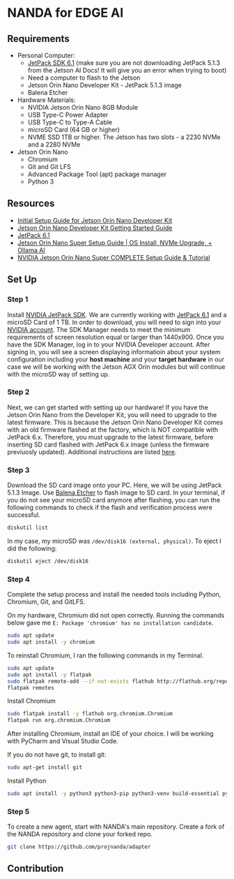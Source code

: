 # NANDA for EDGE AI 

## Requirements
* Personal Computer:
  * [JetPack SDK 6.1](https://developer.nvidia.com/embedded/jetpack-sdk-61) (make sure you are not downloading JetPack 5.1.3 from the Jetson AI Docs! It will give you an error when trying to boot)
  * Need a computer to flash to the Jetson
  * Jetson Orin Nano Developer Kit - JetPack 5.1.3 image
  * Balena Etcher
* Hardware Materials:
  * NVIDIA Jetson Orin Nano 8GB Module
  * USB Type-C Power Adapter
  * USB Type-C to Type-A Cable
  * microSD Card (64 GB or higher)
  * NVME SSD 1TB or higher. The Jetson has two slots - a 2230 NVMe and a 2280 NVMe
* Jetson Orin Nano
  * Chromium
  * Git and Git LFS
  * Advanced Package Tool (apt) package manager
  * Python 3

## Resources
* [Initial Setup Guide for Jetson Orin Nano Developer Kit](https://www.jetson-ai-lab.com/initial_setup_jon.html#__tabbed_6_1)
* [Jetson Orin Nano Developer Kit Getting Started Guide](https://developer.nvidia.com/embedded/learn/get-started-jetson-orin-nano-devkit)
* [JetPack 6.1](https://developer.nvidia.com/embedded/jetpack-sdk-61)
* [Jetson Orin Nano Super Setup Guide | OS Install, NVMe Upgrade, + Ollama AI](https://www.youtube.com/watch?v=NksYHoLcPKs)
* [NVIDIA Jetson Orin Nano Super COMPLETE Setup Guide & Tutorial](https://www.youtube.com/watch?v=-PjMC0gyH9s)
## Set Up
### Step 1
Install [NVIDIA JetPack SDK](https://developer.nvidia.com/embedded/jetpack). We are currently working with [JetPack 6.1](https://developer.nvidia.com/embedded/jetpack-sdk-61) and a microSD Card of 1 TB. In order to download, you will need to sign into your [NVIDIA account](https://developer.nvidia.com/account). The SDK Manager needs to meet the minimum requirements of screen resolution equal or larger than 1440x900. Once you have the SDK Manager, log in to your NVIDIA Developer account. After signing in, you will see a screen displaying informatioin about your system configuration including your **host machine** and your **target hardware** in our case we will be working with the Jetson AGX Orin modules but will continue with the microSD way of setting up. 

### Step 2
Next, we can get started with setting up our hardware! If you have the Jetson Orin Nano from the Developer Kit, you will need to upgrade to the latest firmware. This is because the Jetson Orin Nano Developer Kit comes with an old firmware flashed at the factory, which is NOT compatible with JetPack 6.x.
Therefore, you must upgrade to the latest firmware, before inserting SD card flashed with JetPack 6.x image (unless the firmware previuosly updated). Additional instructions are listed [here](https://developer.nvidia.com/embedded/learn/get-started-jetson-orin-nano-devkit#prepare).

### Step 3
Download the SD card image onto your PC. Here, we will be using JetPack 5.1.3 Image. Use [Balena Etcher](https://etcher.balena.io) to flash image to SD card.
In your terminal, if you do not see your microSD card anymore after flashing, you can run the following commands to check if the flash and verification process were successful. 

```bash
diskutil list
```

In my case, my microSD was `/dev/disk16 (external, physical)`. To eject I did the following: 

```bash
diskutil eject /dev/disk16
```

### Step 4
Complete the setup process and install the needed tools including Python, Chromium, Git, and GitLFS. 

On my hardware, Chromium did not open correctly. Running the commands below gave me `E: Package 'chromium' has no installation candidate`.

```bash
sudo apt update
sudo apt install -y chromium
```

To reinstall Chromium, I ran the following commands in my Terminal. 

```bash
sudo apt update
sudo apt install -y flatpak
sudo flatpak remote-add --if-not-exists flathub http://flathub.org/repo/flathub.flatpakrepo
flatpak remotes
```

Install Chromium
```bash
sudo flatpak install -y flathub org.chromium.Chromium
flatpak run org.chromium.Chromium
```

After installing Chromium, install an IDE of your choice. I will be working with PyCharm and Visual Studio Code.

If you do not have git, to install git: 
```bash
sudo apt-get install git
```

Install Python
```bash
sudo apt install -y python3 python3-pip python3-venv build-essential python3-dev
```


### Step 5
To create a new agent, start with NANDA's main repository. Create a fork of the NANDA repository and clone your forked repo.
```bash
git clone https://github.com/projnanda/adapter
```

## Contribution 
